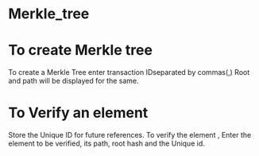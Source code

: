 # Merkle_tree

# To create Merkle tree
To create a Merkle Tree enter transaction IDseparated by commas(,)
Root and path will be displayed for the same.

# To Verify an element
Store the Unique ID for future references.
To verify the element , Enter the element to be verified, its path, root hash and the Unique id. 
